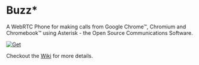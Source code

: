 # Buzz*

A WebRTC Phone for making calls from Google Chrome™, Chromium and Chromebook™ using Asterisk - the Open Source Communications Software.

[![Get](https://developer.chrome.com/webstore/images/ChromeWebStore_Badge_v2_206x58.png)](https://chrome.google.com/webstore/detail/buzz-for-google-chrome/hkpciegbnpmpbpodnloafnoinjpbmakp?hl=en-GB)

Checkout the [Wiki](https://github.com/grahambrown11/buzz-star/wiki) for more details.
